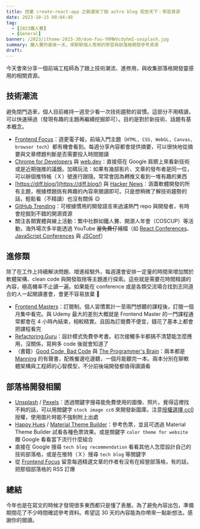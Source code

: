 ```yaml
---
title: 捨棄 create-react-app 之餘還架了個 astro blog 昭告天下：學習資源
date: 2023-10-15 08:04:48
tag:
  - [2023鐵人賽]
  - [General]
banner: /2023/ithome-2023-30/dom-fou-YRMWVcdyhmI-unsplash.jpg
summary: 鐵人賽的最後一天，來聊聊個人常用的學習與部落格開發參考資源
draft:
---
```


今天會來分享一個前端工程師為了跟上技術潮流、進修用，與收集部落格開發靈感用的相關資源。

## 技術潮流

避免閉門造車，個人目前維持一週至少看一次技術趨勢的習慣。這部分不用精讀，可以快速掃過（發現有趣的主題再繼續挖掘即可）。目的是對於新技術、話題有基本概念。

- [Frontend Focus](https://frontendfoc.us/)：週更電子報，前端入門主題（`HTML, CSS, WebGL, Canvas, browser tech`）都有機會看到。每週分享內容都會提供摘要，可以很快地從摘要與文章標題判斷是否需要投入時間閱讀
- [Chrome for Developers](https://www.youtube.com/@ChromeDevs) 與 [web.dev](https://web.dev/)：直接搭在 Google 肩膀上來看新技術或是近期強推的議題。加碼玩法：如果有幾部影片、文章的發布者是同一位，可以辦個推特帳（Ｘ）號進行跟隨。常常會因為轉推又看到一堆有趣的東西
- [https://diff.blog/](https://diff.blog/) 與 [Hacker News](https://news.ycombinator.com/)：涵蓋軟體開發的所有主題，根據標題挑有興趣的內容來閱讀即可。只是想稍微了解技術趨勢的話，輕鬆看（不精讀）也沒有關係 😌
- [GitHub Trending](https://github.com/trending)：可根據慣用的開發語言來過濾熱門 repo 與開發者，有時會挖掘到不錯的開源資源
- 關注各類實體與線上活動：繁中社群如鐵人賽、開源人年會（COSCUP）等活動，海外場次多半能透過 YouTube ~~當免費仔~~補檔（如 [React Conferences](https://www.youtube.com/@ReactConferences)、[JavaScript Conferences](https://www.youtube.com/@JavaScriptConferences) 與 [JSConf](https://www.youtube.com/@jsconf_)）

## 進修類

除了在工作上持續解決問題、增進經驗外，每週還會安排一定量的時間來增加關於軟體架構、clean code 與開發取捨等主題進行探索。這些就是需要花時間精讀的內容，極高機率不止讀一遍。如果能在 conference 或是各類交流場合找到志同道合的人一起開讀書會，會更不容易放棄 🥹

- [Frontend Masters](https://frontendmasters.com/)：訂閱制。個人習慣累計一至兩門想聽的課程後，訂閱一個月集中看完。與 Udemy 最大的差別大概就是 Frontend Master 的一門課程通常都會在 4 小時內結束，相較精實。且因為訂閱費不便宜，錢花了基本上都會把課程看完
- [Refactoring.Guru](https://refactoring.guru/design-patterns)：設計模式免費參考書。初次接觸多半都搞不清楚能怎麼應用，沒關係，寫夠多 code 後就會知道了
- （書籍）[Good Code, Bad Code](https://www.manning.com/books/good-code-bad-code) 與 [The Programmer's Brain](https://www.manning.com/books/the-programmers-brain)：兩本都是 [Manning](https://www.manning.com/) 的有聲書，配晚餐邊吃邊聽，一個月能聽完一本。兩本分別在聊軟體架構與工程師的心智模型，不分前後端開發都值得讀讀看

## 部落格開發相關

- [Unsplash](https://unsplash.com/) / [Pexels](https://www.pexels.com/)：透過關鍵字搜尋能免費使用的圖像、照片。覺得這裡找不夠的話，可以用關鍵字 `stock image cc0` 來開發新圖庫。注意[授權選擇 cc0](https://cc0.wfublog.com/2015/04/what-is-cc0.html) 授權，使用圖片時能不強制附上出處
- [Happy Hues](https://www.happyhues.co/) / [Material Theme Builder](https://m3.material.io/theme-builder)：參考色票，並且可透過 Material Theme Builder 試看各種色票效果。或是關鍵字 `color theme for website` 餵 Google 看看當下流行什麼組合
- 直接在 Google 搜尋 `tech blog recommendation` 看看其他人怎麼設計自己的技術部落格，或是在推特（Ｘ）搜尋 `tech blog` 等關鍵字
- 從 [Frontend Focus](https://frontendfoc.us/) 留意每週精選文章的作者有沒有在經營部落格，有的話，把那個部落格的 RSS 訂爆

## 總結

今年也是在寫文的時候才發現很多東西都只是懂了表層。為了避免內容出包，準備期間花了不少時間確認參考資料。希望這 30 天的內容能為你帶來一點新想法。感謝你的閱讀。

